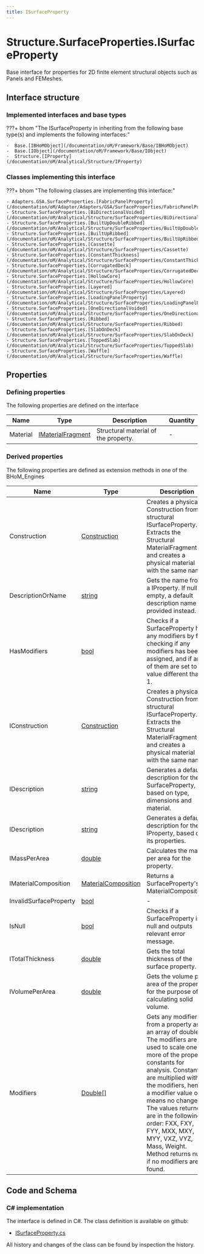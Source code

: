 ```yaml
---
title: ISurfaceProperty
---
```


# Structure.SurfaceProperties.ISurfaceProperty

Base interface for properties for 2D finite element structural objects such as Panels and FEMeshes.

## Interface structure

### Implemented interfaces and base types

???+ bhom "The ISurfaceProperty in inheriting from the following base type(s) and implements the following interfaces:"

    -  Base.[IBHoMObject](/documentation/oM/Framework/Base/IBHoMObject)
    -  Base.[IObject](/documentation/oM/Framework/Base/IObject)
    -  Structure.[IProperty](/documentation/oM/Analytical/Structure/IProperty)


### Classes implementing this interface

???+ bhom "The following classes are implementing this interface:"

    - Adapters.GSA.SurfaceProperties.[FabricPanelProperty](/documentation/oM/Adapter/Adapters/GSA/SurfaceProperties/FabricPanelProperty)
    - Structure.SurfaceProperties.[BiDirectionalVoided](/documentation/oM/Analytical/Structure/SurfaceProperties/BiDirectionalVoided)
    - Structure.SurfaceProperties.[BuiltUpDoubleRibbed](/documentation/oM/Analytical/Structure/SurfaceProperties/BuiltUpDoubleRibbed)
    - Structure.SurfaceProperties.[BuiltUpRibbed](/documentation/oM/Analytical/Structure/SurfaceProperties/BuiltUpRibbed)
    - Structure.SurfaceProperties.[Cassette](/documentation/oM/Analytical/Structure/SurfaceProperties/Cassette)
    - Structure.SurfaceProperties.[ConstantThickness](/documentation/oM/Analytical/Structure/SurfaceProperties/ConstantThickness)
    - Structure.SurfaceProperties.[CorrugatedDeck](/documentation/oM/Analytical/Structure/SurfaceProperties/CorrugatedDeck)
    - Structure.SurfaceProperties.[HollowCore](/documentation/oM/Analytical/Structure/SurfaceProperties/HollowCore)
    - Structure.SurfaceProperties.[Layered](/documentation/oM/Analytical/Structure/SurfaceProperties/Layered)
    - Structure.SurfaceProperties.[LoadingPanelProperty](/documentation/oM/Analytical/Structure/SurfaceProperties/LoadingPanelProperty)
    - Structure.SurfaceProperties.[OneDirectionalVoided](/documentation/oM/Analytical/Structure/SurfaceProperties/OneDirectionalVoided)
    - Structure.SurfaceProperties.[Ribbed](/documentation/oM/Analytical/Structure/SurfaceProperties/Ribbed)
    - Structure.SurfaceProperties.[SlabOnDeck](/documentation/oM/Analytical/Structure/SurfaceProperties/SlabOnDeck)
    - Structure.SurfaceProperties.[ToppedSlab](/documentation/oM/Analytical/Structure/SurfaceProperties/ToppedSlab)
    - Structure.SurfaceProperties.[Waffle](/documentation/oM/Analytical/Structure/SurfaceProperties/Waffle)


## Properties



### Defining properties

The following properties are defined on the interface

| Name             | Type             | Description      | Quantity         |
|------------------|------------------|------------------|------------------|
| Material | [IMaterialFragment](/documentation/oM/Analytical/Structure/MaterialFragments/IMaterialFragment) | Structural material of the property. | - |


### Derived properties

The following properties are defined as extension methods in one of the BHoM_Engines

| Name             | Type             | Description      | Quantity         | Engine           |
|------------------|------------------|------------------|------------------|------------------|
| Construction | [Construction](/documentation/oM/Physical/Physical/Constructions/Construction) | Creates a physical Construction from a structural ISurfaceProperty. Extracts the Structural MaterialFragment and creates a physical material with the same name. | - | Structure_Engine |
| DescriptionOrName | [string](https://learn.microsoft.com/en-us/dotnet/api/System.String?view=netstandard-2.0) | Gets the name from a IProperty. If null or empty, a default description name is provided instead. | - | Structure_Engine |
| HasModifiers | [bool](https://learn.microsoft.com/en-us/dotnet/api/System.Boolean?view=netstandard-2.0) | Checks if a SurfaceProperty has any modifiers by first checking if any modifiers has been assigned, and if any of them are set to a value different than 1. | - | Structure_Engine |
| IConstruction | [Construction](/documentation/oM/Physical/Physical/Constructions/Construction) | Creates a physical Construction from a structural ISurfaceProperty. Extracts the Structural MaterialFragment and creates a physical material with the same name. | - | Structure_Engine |
| IDescription | [string](https://learn.microsoft.com/en-us/dotnet/api/System.String?view=netstandard-2.0) | Generates a default description for the SurfaceProperty, based on type, dimensions and material. | - | Structure_Engine |
| IDescription | [string](https://learn.microsoft.com/en-us/dotnet/api/System.String?view=netstandard-2.0) | Generates a default description for the IProperty, based on its properties. | - | Structure_Engine |
| IMassPerArea | [double](https://learn.microsoft.com/en-us/dotnet/api/System.Double?view=netstandard-2.0) | Calculates the mass per area for the property. | [MassPerUnitArea](/documentation/oM/Dimensional/Quantities/Attributes/MassPerUnitArea) [kg/m²] | Structure_Engine |
| IMaterialComposition | [MaterialComposition](/documentation/oM/Physical/Physical/Materials/MaterialComposition) | Returns a SurfaceProperty's MaterialComposition. | - | Structure_Engine |
| InvalidSurfaceProperty | [bool](https://learn.microsoft.com/en-us/dotnet/api/System.Boolean?view=netstandard-2.0) | - | - | Lusas_Engine |
| IsNull | [bool](https://learn.microsoft.com/en-us/dotnet/api/System.Boolean?view=netstandard-2.0) | Checks if a SurfaceProperty is null and outputs relevant error message. | - | Structure_Engine |
| ITotalThickness | [double](https://learn.microsoft.com/en-us/dotnet/api/System.Double?view=netstandard-2.0) | Gets the total thickness of the surface property. | [Length](/documentation/oM/Dimensional/Quantities/Attributes/Length) [m] | Structure_Engine |
| IVolumePerArea | [double](https://learn.microsoft.com/en-us/dotnet/api/System.Double?view=netstandard-2.0) | Gets the volume per area of the property for the purpose of calculating solid volume. | [Length](/documentation/oM/Dimensional/Quantities/Attributes/Length) [m] | Structure_Engine |
| Modifiers | [Double[]](https://learn.microsoft.com/en-us/dotnet/api/System.Double[]?view=netstandard-2.0) | Gets any modifiers from a property as an array of doubles. The modifiers are used to scale one or more of the property constants for analysis. Constants are multiplied with the modifiers, hence a modifier value of 1 means no change. <br>The values returned are in the following order: FXX, FXY, FYY, MXX, MXY, MYY, VXZ, VYZ, Mass, Weight. Method returns null if no modifiers are found. | - | Structure_Engine |


## Code and Schema

### C# implementation

The interface is defined in C#. The class definition is available on github:

- [ISurfaceProperty.cs](https://github.com/BHoM/BHoM/blob/develop/Structure_oM/SurfaceProperties\ISurfaceProperty.cs)

All history and changes of the class can be found by inspection the history.
